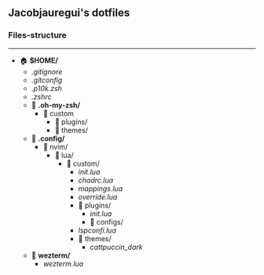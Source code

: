 ## **Jacobjauregui's dotfiles**

### __Files-structure__
----------------------------------------------------

* :house: **$HOME/**
	* _.gitignore_
	* _.gitconfig_
	* _.p10k.zsh_
	* _.zshrc_
	* :file_folder: __.oh-my-zsh/__
		* :file_folder: custom
			* :file_folder: plugins/
			* :file_folder: themes/
	* :file_folder: __.config/__
		* :file_folder: nvim/
			* :file_folder: lua/
				* :file_folder: custom/
					* _init.lua_
					* _chadrc.lua_
					* _mappings.lua_
					* _override.lua_
					* :file_folder: plugins/
						* _init.lua_
						* :file_folder: configs/
					* _lspconfi.lua_
					* :file_folder: themes/
						* _cattpuccin_dark_
	* :file_folder: __wezterm/__
		* _wezterm.lua_
